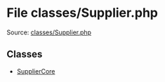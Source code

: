 File classes/Supplier.php
=========

Source: [classes/Supplier.php](https://github.com/PrestaShop/PrestaShop/blob/1.5.6.0/classes/Supplier.php)


Classes
-------

* [SupplierCore](class.SupplierCore.md)

